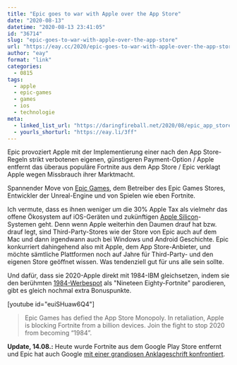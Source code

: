 ```yaml
---
title: "Epic goes to war with Apple over the App Store"
date: "2020-08-13"
datetime: "2020-08-13 23:41:05"
id: "36714"
slug: "epic-goes-to-war-with-apple-over-the-app-store"
url: "https://eay.cc/2020/epic-goes-to-war-with-apple-over-the-app-store/"
author: "eay"
format: "link"
categories:
  - 0815
tags:
  - apple
  - epic-games
  - games
  - ios
  - technologie
meta:
  - linked_list_url: "https://daringfireball.net/2020/08/epic_app_store_war"
  - yourls_shorturl: "https://eay.li/3ff"
---
```


Epic provoziert Apple mit der Implementierung einer nach den App Store-Regeln strikt verbotenen eigenen, günstigeren Payment-Option / Apple entfernt das überaus populäre Fortnite aus dem App Store / Epic verklagt Apple wegen Missbrauch ihrer Marktmacht.

Spannender Move von [Epic Games](https://de.wikipedia.org/wiki/Epic_Games), dem Betreiber des Epic Games Stores, Entwickler der Unreal-Engine und von Spielen wie eben Fortnite.

Ich vermute, dass es ihnen weniger um die 30% Apple Tax als vielmehr das offene Ökosystem auf iOS-Geräten und zukünftigen [Apple Silicon](https://eay.cc/2020/wwdc-2020-keynote/)\-Systemen geht. Denn wenn Apple weiterhin den Daumen drauf hat bzw. drauf legt, sind Third-Party-Stores wie der Store von Epic auch auf dem Mac und dann irgendwann auch bei Windows und Android Geschichte. Epic konkurriert dahingehend also mit Apple, dem App Store-Anbieter, und möchte sämtliche Plattformen noch auf Jahre für Third-Party- und den eigenen Store geöffnet wissen. Was tendenziell gut für uns alle sein sollte.

Und dafür, dass sie 2020-Apple direkt mit 1984-IBM gleichsetzen, indem sie den berühmten [1984-Werbespot](https://youtu.be/VtvjbmoDx-I) als "Nineteen Eighty-Fortnite" parodieren, gibt es gleich nochmal extra Bonuspunkte.

\[youtube id="euiSHuaw6Q4"\]

> Epic Games has defied the App Store Monopoly. In retaliation, Apple is blocking Fortnite from a billion devices. Join the fight to stop 2020 from becoming “1984”.

**Update, 14.08.:** Heute wurde Fortnite aus dem Google Play Store entfernt und Epic hat auch Google [mit einer grandiosen Anklageschrift konfrontiert](https://daringfireball.net/linked/2020/08/13/epic-google-lawsuit).
